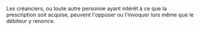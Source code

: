 Les créanciers, ou toute autre personne ayant intérêt à ce que la prescription soit acquise, peuvent l'opposer ou l'invoquer lors même que le débiteur y renonce. 

